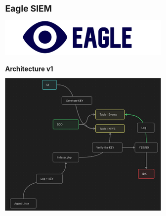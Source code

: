 # Eagle SIEM
![Logo d'eagle](img/logo.jpg)

## Architecture v1
![architecture v1 schema](img/architecture.png)
